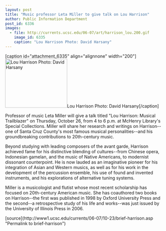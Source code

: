 ```yaml
---
layout: post
title: "Music professor Leta Miller to give talk on Lou Harrison"
author: Public Information Department
post_id: 6336
images:
  - file: http://currents.ucsc.edu/06-07/art/harrison_lou.200.gif
    image_id: 6335
    caption: "Lou Harrison Photo: David Harsany"
---
```


[caption id="attachment_6335" align="alignnone" width="200"]<a href="http://localhost/mysite/wp-content/uploads/2006/10/harrison_lou.200.gif"><img class="size-full wp-image-6335" src="http://localhost/mysite/wp-content/uploads/2006/10/harrison_lou.200.gif" alt="Lou Harrison Photo: David Harsany" width="200" height="158" /></a>Lou Harrison Photo: David Harsany[/caption]
<a name="content" id="content"></a>
<p>
  Professor of music Leta Miller will give a talk titled "Lou Harrison: Musical Trailblazer" on Thursday, October 26, from 4 to 6 p.m. at McHenry Library's Special Collections. Miller will share her research and writings on Harrison--one of Santa Cruz County's most famous musical personalities--and his groundbreaking contributions to 20th-century music.
</p>
<p>
  Beyond studying with leading composers of the avant garde, Harrison achieved fame for his distinctive blending of cultures--from Chinese opera, Indonesian gamelan, and the music of Native Americans, to modernist dissonant counterpoint. He is now lauded as an imaginative pioneer for his integration of Asian and Western musics, as well as for his work in the development of the percussion ensemble, his use of found and invented instruments, and his explorations of alternative tuning systems.
</p>
<p>
  Miller is a musicologist and flutist whose most recent scholarship has focused on 20th-century American music. She has coauthored two books on Harrison--the first was published in 1998 by Oxford University Press and the second--a retrospective study of his life and works--was just issued by the University of Illinois Press in 2006.
</p>
[source](http://www1.ucsc.edu/currents/06-07/10-23/brief-harrison.asp "Permalink to brief-harrison")

